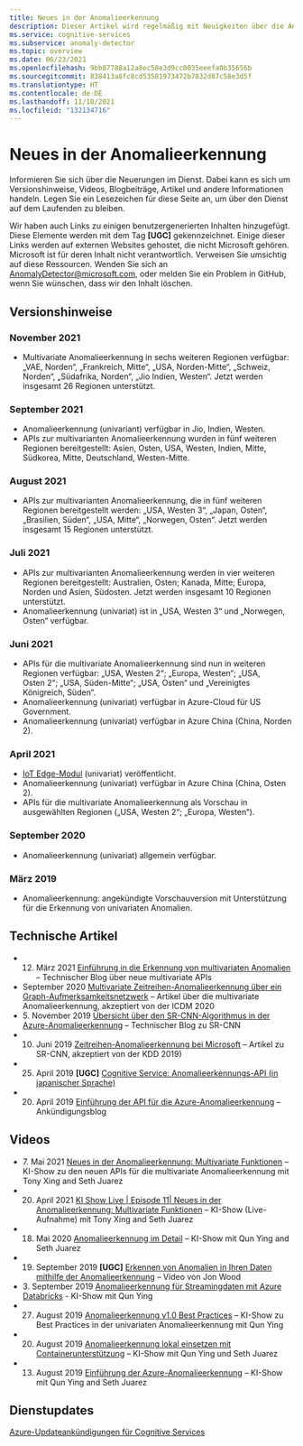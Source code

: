 ```yaml
---
title: Neues in der Anomalieerkennung
description: Dieser Artikel wird regelmäßig mit Neuigkeiten über die Anomalieerkennung von Azure Cognitive Services aktualisiert.
ms.service: cognitive-services
ms.subservice: anomaly-detector
ms.topic: overview
ms.date: 06/23/2021
ms.openlocfilehash: 9bb87788a12a8ec58e3d9cc0035eeefa0b35656b
ms.sourcegitcommit: 838413a8fc8cd53581973472b7832d87c58e3d5f
ms.translationtype: HT
ms.contentlocale: de-DE
ms.lasthandoff: 11/10/2021
ms.locfileid: "132134716"
---
```

# <a name="whats-new-in-anomaly-detector"></a>Neues in der Anomalieerkennung

Informieren Sie sich über die Neuerungen im Dienst. Dabei kann es sich um Versionshinweise, Videos, Blogbeiträge, Artikel und andere Informationen handeln. Legen Sie ein Lesezeichen für diese Seite an, um über den Dienst auf dem Laufenden zu bleiben.

Wir haben auch Links zu einigen benutzergenerierten Inhalten hinzugefügt. Diese Elemente werden mit dem Tag **[UGC]** gekennzeichnet. Einige dieser Links werden auf externen Websites gehostet, die nicht Microsoft gehören. Microsoft ist für deren Inhalt nicht verantwortlich. Verweisen Sie umsichtig auf diese Ressourcen. Wenden Sie sich an AnomalyDetector@microsoft.com, oder melden Sie ein Problem in GitHub, wenn Sie wünschen, dass wir den Inhalt löschen.

## <a name="release-notes"></a>Versionshinweise

### <a name="november-2021"></a>November 2021
* Multivariate Anomalieerkennung in sechs weiteren Regionen verfügbar: „VAE, Norden“, „Frankreich, Mitte“, „USA, Norden-Mitte“, „Schweiz, Norden“, „Südafrika, Norden“, „Jio Indien, Westen“. Jetzt werden insgesamt 26 Regionen unterstützt.

### <a name="september-2021"></a>September 2021
* Anomalieerkennung (univariant) verfügbar in Jio, Indien, Westen.
* APIs zur multivarianten Anomalieerkennung wurden in fünf weiteren Regionen bereitgestellt: Asien, Osten, USA, Westen, Indien, Mitte, Südkorea, Mitte, Deutschland, Westen-Mitte.

### <a name="august-2021"></a>August 2021

* APIs zur multivarianten Anomalieerkennung, die in fünf weiteren Regionen bereitgestellt werden: „USA, Westen 3“, „Japan, Osten“, „Brasilien, Süden“, „USA, Mitte“, „Norwegen, Osten“. Jetzt werden insgesamt 15 Regionen unterstützt.

### <a name="july-2021"></a>Juli 2021

* APIs zur multivarianten Anomalieerkennung werden in vier weiteren Regionen bereitgestellt: Australien, Osten; Kanada, Mitte; Europa, Norden und Asien, Südosten. Jetzt werden insgesamt 10 Regionen unterstützt.
* Anomalieerkennung (univariat) ist in „USA, Westen 3“ und „Norwegen, Osten“ verfügbar.


### <a name="june-2021"></a>Juni 2021

* APIs für die multivariate Anomalieerkennung sind nun in weiteren Regionen verfügbar: „USA, Westen 2“; „Europa, Westen“; „USA, Osten 2“; „USA, Süden-Mitte“; „USA, Osten“ und „Vereinigtes Königreich, Süden“.
* Anomalieerkennung (univariat) verfügbar in Azure-Cloud für US Government.
* Anomalieerkennung (univariat) verfügbar in Azure China (China, Norden 2).

### <a name="april-2021"></a>April 2021

* [IoT Edge-Modul](https://azuremarketplace.microsoft.com/marketplace/apps/azure-cognitive-service.edge-anomaly-detector) (univariat) veröffentlicht.
* Anomalieerkennung (univariat) verfügbar in Azure China (China, Osten 2).
* APIs für die multivariate Anomalieerkennung als Vorschau in ausgewählten Regionen („USA, Westen 2“; „Europa, Westen“).

### <a name="september-2020"></a>September 2020

* Anomalieerkennung (univariat) allgemein verfügbar.

### <a name="march-2019"></a>März 2019

* Anomalieerkennung: angekündigte Vorschauversion mit Unterstützung für die Erkennung von univariaten Anomalien.

## <a name="technical-articles"></a>Technische Artikel

* 12. März 2021 [Einführung in die Erkennung von multivariaten Anomalien](https://techcommunity.microsoft.com/t5/azure-ai/introducing-multivariate-anomaly-detection/ba-p/2260679) – Technischer Blog über neue multivariate APIs
* September 2020 [Multivariate Zeitreihen-Anomalieerkennung über ein Graph-Aufmerksamkeitsnetzwerk](https://arxiv.org/abs/2009.02040) – Artikel über die multivariate Anomalieerkennung, akzeptiert von der ICDM 2020
* 5\. November 2019 [Übersicht über den SR-CNN-Algorithmus in der Azure-Anomalieerkennung](https://techcommunity.microsoft.com/t5/ai-customer-engineering-team/overview-of-sr-cnn-algorithm-in-azure-anomaly-detector/ba-p/982798) – Technischer Blog zu SR-CNN
* 10. Juni 2019 [Zeitreihen-Anomalieerkennung bei Microsoft](https://arxiv.org/abs/1906.03821) – Artikel zu SR-CNN, akzeptiert von der KDD 2019)
* 25. April 2019 **[UGC]** [Cognitive Service: Anomalieerkennungs-API (in japanischer Sprache)](https://azure-recipe.kc-cloud.jp/2019/04/cognitive-service-anomaly-detector-api/)
* 20. April 2019 [Einführung der API für die Azure-Anomalieerkennung](https://techcommunity.microsoft.com/t5/ai-customer-engineering-team/introducing-azure-anomaly-detector-api/ba-p/490162) – Ankündigungsblog

## <a name="videos"></a>Videos

* 7\. Mai 2021 [Neues in der Anomalieerkennung: Multivariate Funktionen](https://channel9.msdn.com/Shows/AI-Show/New-to-Anomaly-Detector-Multivariate-Capabilities) – KI-Show zu den neuen APIs für die multivariate Anomalieerkennung mit Tony Xing and Seth Juarez
* 20. April 2021 [KI Show Live | Episode 11| Neues in der Anomalieerkennung: Multivariate Funktionen](https://channel9.msdn.com/Shows/AI-Show/AI-Show-Live-Episode-11-Whats-new-with-Anomaly-Detector) – KI-Show (Live-Aufnahme) mit Tony Xing and Seth Juarez
* 18. Mai 2020 [Anomalieerkennung im Detail](https://channel9.msdn.com/Shows/AI-Show/Inside-Anomaly-Detector) – KI-Show mit Qun Ying and Seth Juarez
* 19. September 2019 **[UGC]** [Erkennen von Anomalien in Ihren Daten mithilfe der Anomalieerkennung](https://www.youtube.com/watch?v=gfb63wvjnYQ) – Video von Jon Wood
* 3\. September 2019 [Anomalieerkennung für Streamingdaten mit Azure Databricks](https://channel9.msdn.com/Shows/AI-Show/Anomaly-detection-on-streaming-data-using-Azure-Databricks) - KI-Show mit Qun Ying
* 27. August 2019 [Anomalieerkennung v1.0 Best Practices](https://channel9.msdn.com/Shows/AI-Show/Anomaly-Detector-v10-Best-Practices) – KI-Show zu Best Practices in der univariaten Anomalieerkennung mit Qun Ying
* 20. August 2019 [Anomalieerkennung lokal einsetzen mit Containerunterstützung](https://channel9.msdn.com/Shows/AI-Show/Bring-Anomaly-Detector-on-premise-with-containers-support) – KI-Show mit Qun Ying und Seth Juarez
* 13. August 2019 [Einführung der Azure-Anomalieerkennung](https://channel9.msdn.com/Shows/AI-Show/Introducing-Azure-Anomaly-Detector?WT.mc_id=ai-c9-niner) – KI-Show mit Qun Ying and Seth Juarez


## <a name="service-updates"></a>Dienstupdates

[Azure-Updateankündigungen für Cognitive Services](https://azure.microsoft.com/updates/?product=cognitive-services)
